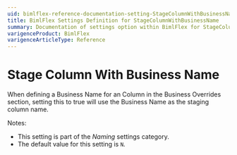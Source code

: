 ```yaml
---
uid: bimlflex-reference-documentation-setting-StageColumnWithBusinessName
title: BimlFlex Settings Definition for StageColumnWithBusinessName
summary: Documentation of settings option within BimlFlex for StageColumnWithBusinessName
varigenceProduct: BimlFlex
varigenceArticleType: Reference
---
```


# Stage Column With Business Name

When defining a Business Name for an Column in the Business Overrides section, setting this to true will use the Business Name as the staging column name.

Notes:

* This setting is part of the *Naming* settings category.
* The default value for this setting is `N`.
